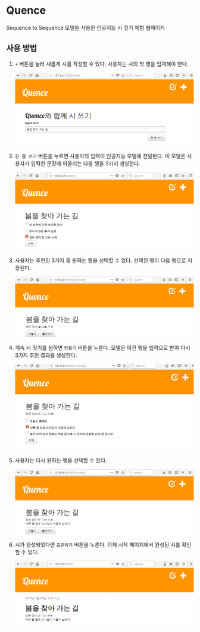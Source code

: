 # Quence

Sequence to Sequence 모델을 사용한 인공지능 시 짓기 체험 웹페이지

## 사용 방법

1. `+` 버튼을 눌러 새롭게 시를 작성할 수 있다. 사용자는 시의 첫 행을 입력해야 한다.

    ![1](./images/1.png)

2. `한 줄 쓰기` 버튼을 누르면 사용자의 입력이 인공지능 모델에 전달된다. 이 모델은 사용자가 입력한 문장에 어울리는 다음 행을 3가지 생성한다.

    ![2](./images/2.png)

3. 사용자는 추천된 3가지 중 원하는 행을 선택할 수 있다. 선택된 행이 다음 행으로 저장된다.

    ![3](./images/3.png)

4. 계속 시 짓기를 원하면 `만들기` 버튼을 누른다. 모델은 이전 행을 입력으로 받아 다시 3가지 추천 결과를 생성한다.

    ![4](./images/4.png)

5. 사용자는 다시 원하는 행을 선택할 수 있다.

    ![5](./images/5.png)

6. 시가 완성되었다면 `출판하기` 버튼을 누른다. 이제 시작 페이지에서 완성된 시를 확인할 수 있다.

    ![6](./images/6.png)